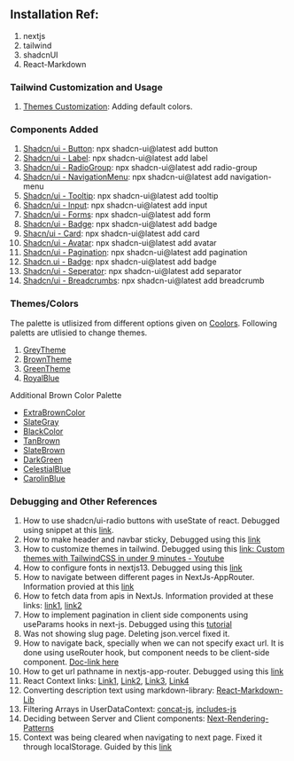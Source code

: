 ## Installation Ref:

1. nextjs
2. tailwind
3. shadcnUI
4. React-Markdown

### Tailwind Customization and Usage

1. [Themes Customization](https://tailwindcss.com/docs/theme): Adding default colors.

### Components Added

1.  [Shadcn/ui - Button](https://ui.shadcn.com/docs/components/button): npx shadcn-ui@latest add button
2.  [Shadcn/ui - Label](https://ui.shadcn.com/docs/components/label): npx shadcn-ui@latest add label
3.  [Shadcn/ui - RadioGroup](https://ui.shadcn.com/docs/components/radio-group): npx shadcn-ui@latest add radio-group
4.  [Shadcn/ui - NavigationMenu](https://ui.shadcn.com/docs/components/navigation-menu): npx shadcn-ui@latest add navigation-menu
5.  [Shadcn/ui - Tooltip](https://ui.shadcn.com/docs/components/tooltip): npx shadcn-ui@latest add tooltip
6.  [Shadcn/ui - Input](https://ui.shadcn.com/docs/components/input): npx shadcn-ui@latest add input
7.  [Shadcn/ui - Forms](https://ui.shadcn.com/docs/components/form): npx shadcn-ui@latest add form
8.  [Shadcn/ui - Badge](https://ui.shadcn.com/docs/components/badge): npx shadcn-ui@latest add badge
9.  [Shacn/ui - Card](https://ui.shadcn.com/docs/components/card): npx shadcn-ui@latest add card
10. [Shadcn/ui - Avatar](https://ui.shadcn.com/docs/components/avatar): npx shadcn-ui@latest add avatar
11. [Shadcn/ui - Pagination](https://ui.shadcn.com/docs/components/pagination): npx shadcn-ui@latest add pagination
12. [Shadcn.ui - Badge](https://ui.shadcn.com/docs/components/badge): npx shadcn-ui@latest add badge
13. [Shadcn/ui - Seperator](https://ui.shadcn.com/docs/components/separator): npx shadcn-ui@latest add separator
14. [Shadcn/ui - Breadcrumbs](https://ui.shadcn.com/docs/components/breadcrumb): npx shadcn-ui@latest add breadcrumb

### Themes/Colors

The palette is utlisized from different options given on [Coolors](https://coolors.co/). Following paletts are utlisied to change themes.

1. [GreyTheme](https://coolors.co/palette/f8f9fa-e9ecef-dee2e6-ced4da-adb5bd-6c757d-495057-343a40-212529)
2. [BrownTheme](https://coolors.co/palette/edede9-d6ccc2-f5ebe0-e3d5ca-d5bdaf)
3. [GreenTheme](https://coolors.co/palette/6b9080-a4c3b2-cce3de-eaf4f4-f6fff8)
4. [RoyalBlue](https://coolors.co/palette/e7ecef-274c77-6096ba-a3cef1-8b8c89)

Additional Brown Color Palette

- [ExtraBrownColor](https://coolors.co/palette/ecf8f8-eee4e1-e7d8c9-e6beae-b2967d)
- [SlateGray](https://coolors.co/708090)
- [BlackColor](https://coolors.co/010b13)
- [TanBrown](https://coolors.co/d2b48c)
- [SlateBrown](https://coolors.co/81613e)
- [DarkGreen](https://coolors.co/49796b)
- [CelestialBlue](https://coolors.co/4997d0)
- [CarolinBlue](https://coolors.co/70aeda)

### Debugging and Other References

1. How to use shadcn/ui-radio buttons with useState of react. Debugged using snippet at this [link](https://github.com/shadcn-ui/ui/issues/735#issuecomment-2129834835).
2. How to make header and navbar sticky, Debugged using this [link](https://www.w3schools.com/howto/howto_js_sticky_header.asp)
3. How to customize themes in tailwind. Debugged using this [link: Custom themes with TailwindCSS in under 9 minutes - Youtube](https://www.youtube.com/watch?v=vg4g68oJNGM)
4. How to configure fonts in nextjs13. Debugged using this [link](https://prismic.io/blog/nextjs-fonts)
5. How to navigate between different pages in NextJs-AppRouter. Information provied at this [link](https://nextjs.org/docs/app/api-reference/functions/use-router)
6. How to fetch data from apis in NextJs. Information provided at these links: [link1](https://nextjs.org/docs/app/building-your-application/data-fetching), [link2](https://nextjs.org/docs/app/building-your-application/data-fetching/fetching-caching-and-revalidating)
7. How to implement pagination in client side components using useParams hooks in next-js. Debugged using this [tutorial](https://www.youtube.com/watch?v=tSI98g3PDyE&list=PLKixLCBbkGHWavP8jtbyx62niDb_UVdsw&index=2)
8. Was not showing slug page. Deleting json.vercel fixed it.
9. How to navigate back, specially when we can not specify exact url. It is done using useRouter hook, but component needs to be client-side component. [Doc-link here](https://nextjs.org/docs/app/api-reference/functions/use-router#userouter)
10. How to get url pathname in nextjs-app-router. Debugged using this [link](https://nextjs.org/docs/app/api-reference/functions/use-pathname)
11. React Context links: [Link1](https://dev.to/muhammadazfaraslam/managing-global-state-with-usereducer-and-context-api-in-next-js-14-2m17), [Link2](https://atulfind.medium.com/react-global-state-management-using-context-and-reducer-fa5b85f43b61), [Link3](https://scientyficworld.org/react-context-api-for-global-state-management/), [Link4](https://dev.to/shareef/context-api-with-typescript-and-next-js-2m25)
12. Converting description text using markdown-library: [React-Markdown-Lib](https://www.npmjs.com/package/react-markdown/v/8.0.6)
13. Filtering Arrays in UserDataContext: [concat-js](https://developer.mozilla.org/en-US/docs/Web/JavaScript/Reference/Global_Objects/Array/concat), [includes-js](https://developer.mozilla.org/en-US/docs/Web/JavaScript/Reference/Global_Objects/Array/includes)
14. Deciding between Server and Client components: [Next-Rendering-Patterns](https://nextjs.org/docs/app/building-your-application/rendering/composition-patterns)
15. Context was being cleared when navigating to next page. Fixed it through localStorage. Guided by this [link](https://stackoverflow.com/questions/73346406/context-is-cleared-when-i-navigate-to-another-page-with-the-browser-address-bar)
